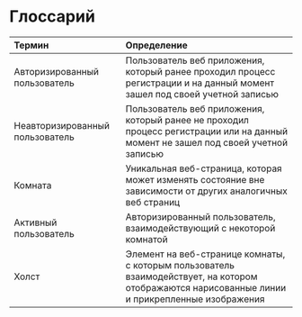 # Глоссарий
| Термин | Определение |
|:--|:--|
| Авторизированный пользователь | Пользователь веб приложения, который ранее проходил процесс регистрации и на данный момент зашел под своей учетной записью |
| Неавторизированный пользователь | Пользователь веб приложения, который ранее не проходил процесс регистрации  или  на данный момент  не зашел под своей учетной записью |
| Комната | Уникальная веб-страница, которая может изменять состояние вне зависимости от других аналогичных веб страниц |
| Активный пользователь  | Авторизированный пользователь, взаимодействующий с некоторой комнатой |
| Холст | Элемент на веб-странице комнаты, с которым пользователь взаимодействует, на котором  отображаются нарисованные линии и прикрепленные изображения |
